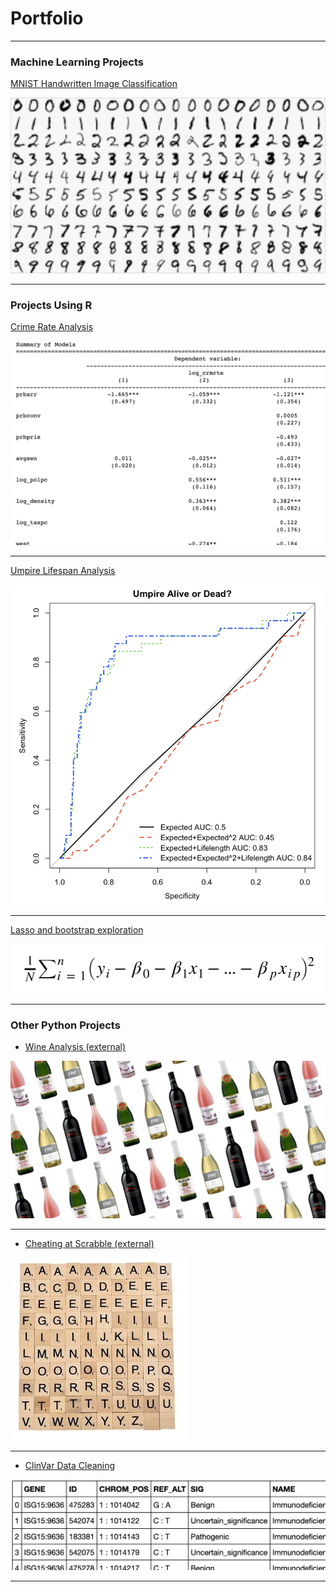 # Portfolio

---

### Machine Learning Projects

[MNIST Handwritten Image Classification](/Machine_Learning/MNIST_ML/MNIST_ML.md)

<img src="images/MNIST.png?raw=true"/>

---



### Projects Using R

[Crime Rate Analysis](/R/Crime_Rate_group_lab/Crime_Rate_group_lab.md)

<img src="images/crime.png?raw=true"/>


---
[Umpire Lifespan Analysis](/R/Umpire_Lifespan/Umpire_Lifespan.md)

<img src="images/umpire.png?raw=true"/>


---
[Lasso and bootstrap exploration](/R/Lasso_Example/Model_Selection_boot_lasso.md)

<img src="images/lasso.png?raw=true"/>


---

### Other Python Projects
- [Wine Analysis (external)](https://github.com/pdegner/pdegner.github.io/tree/master/Python/Wine_Project/about.md)

<img src="images/wine.jpg?raw=true"/>


---

- [Cheating at Scrabble (external)](https://github.com/pdegner/pdegner.github.io/blob/master/Python/Cheating_at_Scrabble/about.md)

<img src="images/Scrabble.png?raw=true"/>


---
- [ClinVar Data Cleaning](/Python/ClinVar_Data_Cleaning/ClinVar_Data_Cleaning.md)

<img src="images/clinvar.png?raw=true"/>


---



